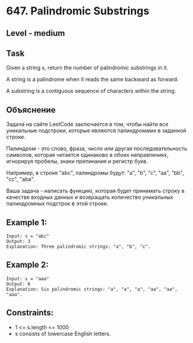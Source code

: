 # 647. Palindromic Substrings


## Level - medium


## Task
Given a string s, return the number of palindromic substrings in it.

A string is a palindrome when it reads the same backward as forward.

A substring is a contiguous sequence of characters within the string.


## Объяснение
Задача на сайте LeetCode заключается в том, чтобы найти все уникальные подстроки, которые являются палиндромами в заданной строке.

Палиндром - это слово, фраза, число или другая последовательность символов, которая читается одинаково в обоих направлениях, 
игнорируя пробелы, знаки препинания и регистр букв.

Например, в строке "abc", палиндромы будут: "a", "b", "c", "aa", "bb", "cc", "aba".

Ваша задача - написать функцию, которая будет принимать строку в качестве входных данных и возвращать количество уникальных палиндромных подстрок в этой строке.

## Example 1:
````
Input: s = "abc"
Output: 3
Explanation: Three palindromic strings: "a", "b", "c".
````

## Example 2:
````
Input: s = "aaa"
Output: 6
Explanation: Six palindromic strings: "a", "a", "a", "aa", "aa", "aaa".
````


## Constraints:
- 1 <= s.length <= 1000
- s consists of lowercase English letters.
